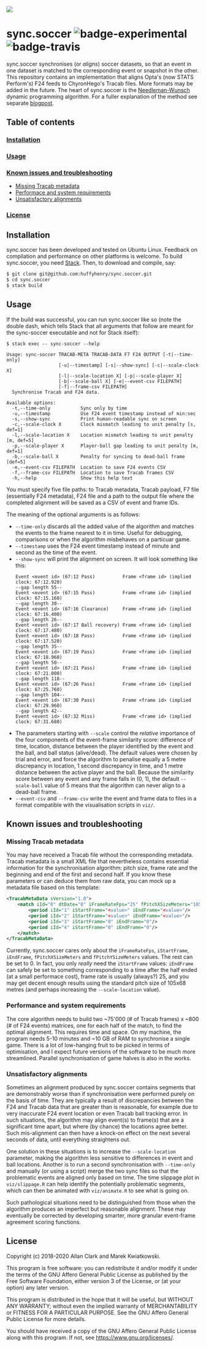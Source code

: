 ![](doc/header-clip.gif)
# sync.soccer ![badge-experimental] ![badge-travis]

sync.soccer synchronises (or _aligns_) soccer
datasets, so that an event in one dataset is matched to the corresponding
event or snapshot in the other. This repository contains an 
implementation that aligns Opta's 
(now STATS Perform's) F24 feeds to ChyronHego's Tracab files. More
formats may be added in the future. The heart of sync.soccer is the
[Needleman-Wunsch][link-nwwiki] dynamic programming algorithm. For a 
fuller explanation of the method see separate [blogpost][link-blog]. 

## Table of contents
### [Installation](#installation)<br>
### [Usage](#usage)
### [Known issues and troubleshooting](#troubleshooting)
* [Missing Tracab metadata](#missing-metadata)
* [Performace and system requirements](#performance)
* [Unsatisfactory alignments](#bad-alignments)
### [License](#license)

<a name="installation"/>

## Installation

sync.soccer has been developed and tested on Ubuntu Linux.
Feedback on compilation and performance on other platforms is 
welcome. To build sync.soccer, you need [Stack][link-stack]. 
Then, to download and compile, say:

```sh
$ git clone git@github.com:huffyhenry/sync.soccer.git
$ cd sync.soccer
$ stack build
```
<a name="usage"/>

## Usage

If the build was successful, you can run sync.soccer like so
(note the double dash, which tells Stack that all arguments that follow
are meant for the sync-soccer executable and not for Stack itself):
```
$ stack exec -- sync-soccer --help

Usage: sync-soccer TRACAB-META TRACAB-DATA F7 F24 OUTPUT [-t|--time-only] 
                   [-u|--timestamp] [-s|--show-sync] [-c|--scale-clock X] 
                   [-l|--scale-location X] [-p|--scale-player X] 
                   [-b|--scale-ball X] [-e|--event-csv FILEPATH] 
                   [-f|--frame-csv FILEPATH]
  Synchronise Tracab and F24 data.

Available options:
  -t,--time-only           Sync only by time
  -u,--timestamp           Use F24 event timestamp instead of min:sec
  -s,--show-sync           Print human-readable sync on screen
  -c,--scale-clock X       Clock mismatch leading to unit penalty [s, def=1]
  -l,--scale-location X    Location mismatch leading to unit penalty [m, def=5]
  -p,--scale-player X      Player-ball gap leading to unit penalty [m, def=1]
  -b,--scale-ball X        Penalty for syncing to dead-ball frame [def=5]
  -e,--event-csv FILEPATH  Location to save F24 events CSV
  -f,--frame-csv FILEPATH  Location to save Tracab frames CSV
  -h,--help                Show this help text
```
You must specify five file paths: to Tracab metadata, 
Tracab payload, F7 file (essentially F24 metadata), F24 file and
a path to the output file where the completed alignment will be saved
as a CSV of event and frame IDs.

The meaning of the optional arguments is as follows:
* `--time-only` discards all the added value of the algorithm and matches
  the events to the frame nearest to it in time. Useful for debugging,
  comparisons or when the algorithm misbehaves on a particuar game.
* `--timestamp` uses the F24 event timestamp instead of minute and second
  as the time of the event.
* `--show-sync` will print the alignment on screen. It will look something
  like this:
  ```
  Event <event id> (67:12 Pass)          Frame <frame id> (implied clock: 67:12.920)
  --gap length 55--                            
  Event <event id> (67:15 Pass)          Frame <frame id> (implied clock: 67:15.160)
  --gap length 30--                            
  Event <event id> (67:16 Clearance)     Frame <frame id> (implied clock: 67:16.400)
  --gap length 26--                            
  Event <event id> (67:17 Ball recovery) Frame <frame id> (implied clock: 67:17.480)
  Event <event id> (67:18 Pass)          Frame <frame id> (implied clock: 67:17.520)
  --gap length 35--                            
  Event <event id> (67:19 Pass)          Frame <frame id> (implied clock: 67:18.960)
  --gap length 50--                            
  Event <event id> (67:21 Pass)          Frame <frame id> (implied clock: 67:21.000)
  --gap length 118--                           
  Event <event id> (67:26 Pass)          Frame <frame id> (implied clock: 67:25.760)
  --gap length 104--                           
  Event <event id> (67:30 Pass)          Frame <frame id> (implied clock: 67:29.960)
  --gap length 42--                            
  Event <event id> (67:32 Miss)          Frame <frame id> (implied clock: 67:31.680)
  ```
* The parameters starting with `--scale` control the _relative_ importance of the
  four components of the event-frame similarity score: difference of time, location,
  distance between the player identified by the event and the ball, and ball
  status (alive/dead). The default values were chosen by trial and error, and
  force the algorithm to penalise equally a 5 metre discrepancy in location, 
  1 second discrepancy in time, and 1 metre distance between the active player
  and the ball. Because the similarity score between any event and any frame
  falls in (0, 1), the default `--scale-ball` value of 5 means that the algorithm
  can never align to a dead-ball frame.
* `--event-csv` and `--frame-csv` write the event and frame data to files
  in a format compatible with the visualisation scripts in `viz/`.
  

<a name="troubleshooting"/>

## Known issues and troubleshooting

<a name="missing-metadata"/>

### Missing Tracab metadata
You may have received a Tracab file without the corresponding metadata.
Tracab metadata is a small XML file that nevertheless contains
essential information for the synchronisation algorithm: pitch size, 
frame rate and the beginning and end of the first and second half. 
If you know 
these parameters or can deduce them from raw data, you can mock up a 
metadata file based on this template:

```xml
<TracabMetaData sVersion="1.0">
    <match iId="0" dtDate="0" iFrameRateFps="25" fPitchXSizeMeters="105.00" fPitchYSizeMeters="68.00" fTrackingAreaXSizeMeters="0.00" fTrackingAreaYSizeMeters="0.00">
        <period iId="1" iStartFrame="<value>" iEndFrame="<value>"/>
        <period iId="2" iStartFrame="<value>" iEndFrame="<value>"/>
        <period iId="3" iStartFrame="0" iEndFrame="0"/>
        <period iId="4" iStartFrame="0" iEndFrame="0"/>
    </match>
</TracabMetaData>
```
Currently, sync.soccer cares only about the `iFrameRateFps`, 
`iStartFrame`, `iEndFrame`, `fPitchXSizeMeters` and `fPitchYSizeMeters` 
values. The rest can be set to 0. In fact, you only _really_ need
the `iStartFrame` values: `iEndFrame` can safely be set to something
corresponding to a time after the half ended (at a small performace cost), 
frame rate is usually (always?) 25, and you may get decent enough results 
using the standard pitch size of 105x68 metres (and perhaps increasing the 
`--scale-location` value).

<a name="performance"/>

### Performance and system requirements
The core algorithm needs to build two ~75'000 (# of Tracab frames) x 
~800 (# of F24 events) matrices, one for each half of the match, 
to find the optimal alignment. This requires time and space.
On my machine, the program needs 5-10 minutes and ~10 GB of RAM to
synchronise a single game. There is a lot of low-hanging fruit to be
picked in terms of optimisation, and I expect future versions of the
software to be much more streamlined. Parallel synchronisation of 
game halves is also in the works.

<a name="bad-alignments"/>

### Unsatisfactory alignments
Sometimes an alignment produced by sync.soccer contains segments
that are demonstrably worse than if synchronisation were performed
purely on the basis of time. They are typically a result of discrepancies 
between the F24 and Tracab data that are greater than is reasonable,
for example due to very inaccurate F24 event location or even
Tracab ball tracking error. In such situations, the algorithm may align
event(s) to frame(s) that are a significant time apart, but where 
(by chance) the
locations agree better. Such mis-alignment can then have a knock-on
effect on the next several seconds of data, until everything straightens 
out.

One solution in these situations is to increase the `--scale-location`
parameter, making the algorithm less sensitive to differences in
event and ball locations. Another is to run a second synchronisation
with `--time-only` and manually (or using a script) merge the two sync 
files so that the
problematic events are aligned only based on time. The time slippage
plot in `viz/slippage.R` can help identify the 
potentially problematic segments, which can then be animated with
`viz/animate.R` to see what is going on.

Such pathological situations need to be distinguished from those
when the algorithm produces an imperfect but reasonable
alignment. These may eventually be corrected by developing smarter,
more granular event-frame agreement scoring functions.

<a name="license"/>

## License
Copyright (c) 2018-2020 Allan Clark and Marek Kwiatkowski.

This program is free software: you can redistribute it and/or modify 
it under the terms of the GNU Affero General Public License as published 
by the Free Software Foundation, either version 3 of the License, 
or (at your option) any later version.

This program is distributed in the hope that it will be useful, but WITHOUT ANY WARRANTY; without even the implied warranty of MERCHANTABILITY or FITNESS FOR A PARTICULAR PURPOSE. 
See the GNU Affero General Public License for more details.

You should have received a copy of the GNU Affero General Public License along with this program. If not, see <https://www.gnu.org/licenses/>. 


[header-clip]: doc/header-clip.gif
[badge-experimental]: https://img.shields.io/badge/lifecycle-proof%20of%20concept-important
[badge-travis]: https://api.travis-ci.org/huffyhenry/sync.soccer.svg?branch=master
[link-nwwiki]: https://en.wikipedia.org/wiki/Needleman%E2%80%93Wunsch_algorithm
[link-blog]: https://kwiatkowski.io/sync.soccer
[link-stack]: https://docs.haskellstack.org/en/stable/README/